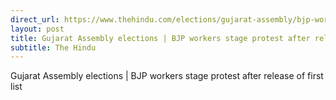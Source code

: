 ```yaml
---
direct_url: https://www.thehindu.com/elections/gujarat-assembly/bjp-workers-stage-protest-after-release-of-first-list/article66125675.ece
layout: post
title: Gujarat Assembly elections | BJP workers stage protest after release of first list
subtitle: The Hindu
---
```


Gujarat Assembly elections | BJP workers stage protest after release of first list